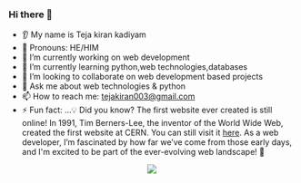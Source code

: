 ### Hi there 👋
* 👂 My name is Teja kiran kadiyam
* 👩 Pronouns: HE/HIM
* 🔭 I’m currently working on web development
* 🌱 I’m currently learning  python,web technologies,databases
* 🤝 I’m looking to collaborate on web development based projects
* 💬 Ask me about web technologies & python
* 📫 How to reach me: tejakiran003@gmail.com
* ⚡ Fun fact: ...💡 Did you know?  The first website ever created is still online! In 1991, Tim Berners-Lee, the inventor of the World Wide Web, created the first website at CERN. You can still visit it [here](http://info.cern.ch/hypertext/WWW/TheProject.html).
As a web developer, I’m fascinated by how far we’ve come from those early days, and I'm excited to be part of the ever-evolving web landscape! 🚀

<p align="center">
  <img src="https://www.google.com/url?sa=i&url=https%3A%2F%2Fwww.shutterstock.com%2Fsearch%2Fhello-everyone&psig=AOvVaw2K-B4eljbv9UDooN31coe9&ust=1716271044348000&source=images&cd=vfe&opi=89978449&ved=0CBIQjRxqFwoTCPiE5aLGm4YDFQAAAAAdAAAAABAY">
</p>
